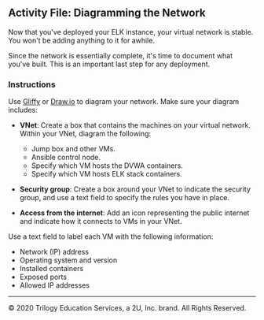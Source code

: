## Activity File: Diagramming the Network

Now that you've deployed your ELK instance, your virtual network is stable. You won't be adding anything to it for awhile.

Since the network is essentially complete, it's time to document what you've built. This is an important last step for any deployment.

### Instructions

Use [Gliffy](https://www.gliffy.com) or [Draw.io](https://draw.io) to diagram your network. Make sure your diagram includes:

- **VNet**: Create a box that contains the machines on your virtual network. Within your VNet, diagram the following:
  - Jump box and other VMs.
  - Ansible control node.
  - Specify which VM hosts the DVWA containers.
  - Specify which VM hosts ELK stack containers.

- **Security group**: Create a box around your VNet to indicate the security group, and use a text field to specify the rules you have in place.

- **Access from the internet**: Add an icon representing the public internet and indicate how it connects to VMs in your VNet.

Use a text field to label each VM with the following information:
- Network (IP) address
- Operating system and version
- Installed containers
- Exposed ports
- Allowed IP addresses


---

© 2020 Trilogy Education Services, a 2U, Inc. brand. All Rights Reserved.  
